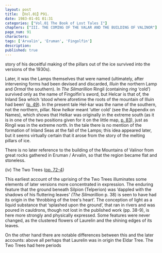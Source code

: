 ```yaml
---
layout: post
title: 【Vol.01】P91.
date: 1983-01-01 01:31
categories: ["Vol.01 The Book of Lost Tales I"]
chapters: ["III. THE COMING OF THE VALAR AND THE BUILDING OF VALINOR"]
page_num: 91
characters: 
tags: ['Arvalin', 'Eruman', 'Fingolfin']
description: 
published: true
---
```


<p style="text-indent: 0;">
story of his deceitful making of the pillars out of the ice survived into the versions of the 1930s).
</p>

Later, it was the Lamps themselves that were named (ultimately, after intervening forms had been devised and discarded, <I>Illuin</I> the northern Lamp and <I>Ormal</I> the southern). In <I>The Silmarillion</I> Ringil (containing <I>ring</I> ‘cold’) survived only as the name of Fingolfin's sword, but Helcar is that of, the Inland Sea which ‘stood where aforetime the roots of the mountain of Illuin had been’ ([p. 49]({{site.baseurl}}/vol01-p49)). In the present tale Hel-kar was the name of the southern, not the northern, pillar. Now <I>helkar</I> meant ‘utter cold’ (see the Appendix on Names), which shows that Helkar was originally in the extreme south (as it is in one of the two positions given for it on the little map, [p. 83]({{site.baseurl}}/vol01-p83)), just as Ringil was in the extreme north. In the tale there is no mention of the formation of Inland Seas at the fall of the Lamps; this idea appeared later, but it seems virtually certain that it arose from the story of the melting pillars of ice.

There is no later reference to the building of the Mountains of Valinor from great rocks gathered in Eruman / Arvalin, so that the region became flat and stoneless.

(iv) The Two Trees ([pp. 72-4]({{site.baseurl}}/vol01-p72))

This earliest account of the uprising of the Two Trees illuminates some elements of later versions more concentrated in expression. The enduring feature that the ground beneath Silpion (Telperion) was ‘dappled with the shadows of his fluttering leaves' <I>(The Silmarillion</I> p. 38) is seen to have had its origin in the ‘throbbing of the tree's heart’. The conception of light as a liquid substance that ‘splashed upon the ground’, that ran in rivers and was poured in cauldrons, though not lost in the published work (pp. 38-9), is here more strongly and physically expressed. Some features were never changed, as the clustered flowers of Laurelin and the shining edges of its leaves.

On the other hand there are notable differences between this and the later accounts: above all perhaps that Laurelin was in origin the Eldar Tree. The Two Trees had here periods

